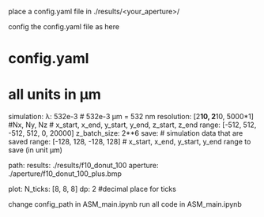 place a config.yaml file in ./results/<your_aperture>/

config the config.yaml file as here
  # config.yaml
  # all units in μm
  simulation:
    λ: 532e-3   # 532e-3 μm = 532 nm
    resolution: [2**10, 2**10, 5000*1] #Nx, Ny, Nz
    # x_start, x_end, y_start, y_end, z_start, z_end
    range: [-512, 512, -512, 512, 0, 20000]
    z_batch_size: 2**6
  save:
    # simulation data that are saved
    range: [-128, 128, -128, 128] # x_start, x_end, y_start, y_end range to save (in unit μm)

  path:
    results: ./results/f10_donut_100
    aperture: ./aperture/f10_donut_100_plus.bmp

  plot:
    N_ticks: [8, 8, 8]
    dp: 2 #decimal place for ticks

change config_path in ASM_main.ipynb
run all code in ASM_main.ipynb